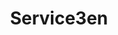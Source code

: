 ---
slug: serv-3
title: Service3en
description: Contrary to popular belief, Lorem Ipsum is not simply random text. It has roots in a piece of classical Latin literature from 45 BC, making it over 2000 years old. 
---